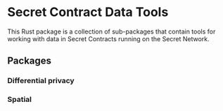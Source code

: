 # Secret Contract Data Tools

This Rust package is a collection of sub-packages that contain tools for working with data in Secret Contracts running on the Secret Network.

## Packages

### Differential privacy

### Spatial